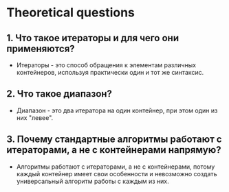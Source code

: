 # Theoretical questions
## 1. Что такое итераторы и для чего они применяются?
-  Итераторы - это способ обращения к элементам различных контейнеров, используя практически один и тот же синтаксис.
## 2. Что такое диапазон?
-  Диапазон - это два итератора на один контейнер, при этом один из них "левее".
## 3. Почему стандартные алгоритмы работают с итераторами, а не с контейнерами напрямую?
-  Алгоритмы работают с итераторами, а не с контейнерами, потому каждый контейнер имеет свои особенности и невозможно создать универсальный алгоритм работы с каждым из них.
